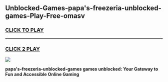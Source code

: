 
## Unblocked-Games-papa's-freezeria-unblocked-games-Play-Free-omasv
<h3>
<a href="https://premium76.site?title=papa's-freezeria-unblocked-games&ref=10A">CLICK TO PLAY</a></h3>
<hr>

<h3>
<a href="https://premium76.site?title=papa's-freezeria-unblocked-games&ref=10A">CLICK 2 PLAY</a>
  
</h3>

<a href="https://premium76.site?title=papa's-freezeria-unblocked-games&ref=10A"><img src="https://clearcache.store/games.png"></a>


**papa's-freezeria-unblocked-games games unblocked: Your Gateway to Fun and Accessible Online Gaming**
